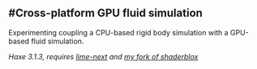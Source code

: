#Cross-platform GPU fluid simulation
----
Experimenting coupling a CPU-based rigid body simulation with a GPU-based fluid simulation.

*Haxe 3.1.3, requires [lime-next](https://github.com/openfl/lime/tree/next) and [my fork of shaderblox](http://github.com/haxiomic/shaderblox)*
